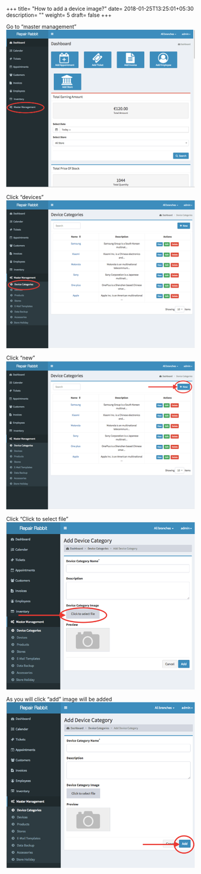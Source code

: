 +++
title= "How to add a device image?"
date= 2018-01-25T13:25:01+05:30
description= ""
weight= 5 
draft= false
+++





Go to “master management”
![How to add a device image?](/images/device_and_device_categories/how_can_i_add_a_device_image/go_to_master_management.png)

Click “devices”
![How to add a device image?](/images/device_and_device_categories/how_can_i_add_a_device_image/select_device_categories.png)

Click “new”
![How to add a device image?](/images/device_and_device_categories/how_can_i_add_a_device_image/click_new.png)

Click “Click to select file” 
![How toadd a device image?](/images/device_and_device_categories/how_can_i_add_a_device_image/click_to_select_file.png)

As you will click “add” image will be added
![How to add a device image?](/images/device_and_device_categories/how_can_i_add_a_device_image/now_add.png)



